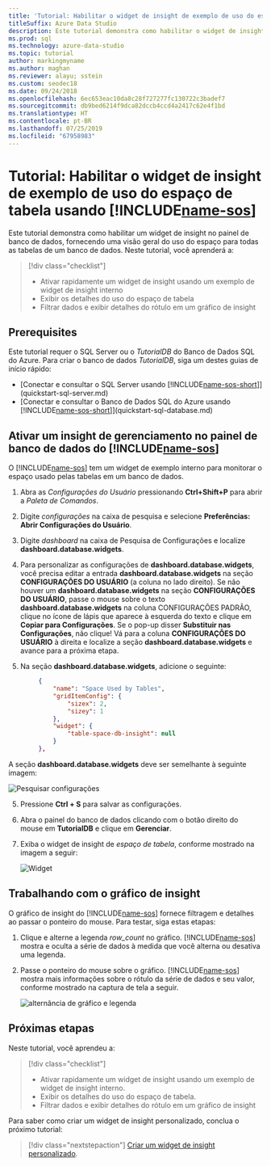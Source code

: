 ```yaml
---
title: 'Tutorial: Habilitar o widget de insight de exemplo de uso do espaço de tabela'
titleSuffix: Azure Data Studio
description: Este tutorial demonstra como habilitar o widget de insight de exemplo de uso do espaço de tabela no painel de banco de dados do Azure Data Studio.
ms.prod: sql
ms.technology: azure-data-studio
ms.topic: tutorial
author: markingmyname
ms.author: maghan
ms.reviewer: alayu; sstein
ms.custom: seodec18
ms.date: 09/24/2018
ms.openlocfilehash: 6ec653eac10da8c28f727277fc130722c3badef7
ms.sourcegitcommit: db9bed6214f9dca82dccb4ccd4a2417c62e4f1bd
ms.translationtype: HT
ms.contentlocale: pt-BR
ms.lasthandoff: 07/25/2019
ms.locfileid: "67958983"
---
```

# <a name="tutorial-enable-the-table-space-usage-sample-insight-widget-using-includename-sosincludesname-sos-shortmd"></a>Tutorial: Habilitar o widget de insight de exemplo de uso do espaço de tabela usando [!INCLUDE[name-sos](../includes/name-sos-short.md)]

Este tutorial demonstra como habilitar um widget de insight no painel de banco de dados, fornecendo uma visão geral do uso do espaço para todas as tabelas de um banco de dados. Neste tutorial, você aprenderá a:

> [!div class="checklist"]
> * Ativar rapidamente um widget de insight usando um exemplo de widget de insight interno
> * Exibir os detalhes do uso do espaço de tabela
> * Filtrar dados e exibir detalhes do rótulo em um gráfico de insight

## <a name="prerequisites"></a>Prerequisites

Este tutorial requer o SQL Server ou o *TutorialDB* do Banco de Dados SQL do Azure. Para criar o banco de dados *TutorialDB*, siga um destes guias de início rápido:

- [Conectar e consultar o SQL Server usando [!INCLUDE[name-sos-short](../includes/name-sos-short.md)]](quickstart-sql-server.md)
- [Conectar e consultar o Banco de Dados SQL do Azure usando [!INCLUDE[name-sos-short](../includes/name-sos-short.md)]](quickstart-sql-database.md)


## <a name="turn-on-a-management-insight-on-includename-sosincludesname-sos-shortmds-database-dashboard"></a>Ativar um insight de gerenciamento no painel de banco de dados do [!INCLUDE[name-sos](../includes/name-sos-short.md)]
O [!INCLUDE[name-sos](../includes/name-sos-short.md)] tem um widget de exemplo interno para monitorar o espaço usado pelas tabelas em um banco de dados.

1. Abra as *Configurações do Usuário* pressionando **Ctrl+Shift+P** para abrir a *Paleta de Comandos*.
2. Digite *configurações* na caixa de pesquisa e selecione **Preferências: Abrir Configurações do Usuário**.
2. Digite *dashboard* na caixa de Pesquisa de Configurações e localize **dashboard.database.widgets**.

3. Para personalizar as configurações de **dashboard.database.widgets**, você precisa editar a entrada **dashboard.database.widgets** na seção **CONFIGURAÇÕES DO USUÁRIO** (a coluna no lado direito). Se não houver um **dashboard.database.widgets** na seção **CONFIGURAÇÕES DO USUÁRIO**, passe o mouse sobre o texto **dashboard.database.widgets** na coluna CONFIGURAÇÕES PADRÃO, clique no ícone de lápis que aparece à esquerda do texto e clique em **Copiar para Configurações**. Se o pop-up disser **Substituir nas Configurações**, não clique! Vá para a coluna **CONFIGURAÇÕES DO USUÁRIO** à direita e localize a seção **dashboard.database.widgets** e avance para a próxima etapa.

4. Na seção **dashboard.database.widgets**, adicione o seguinte:

   ```json
        {
            "name": "Space Used by Tables",
            "gridItemConfig": {
                "sizex": 2,
                "sizey": 1
            },
            "widget": {
                "table-space-db-insight": null
            }
        },
    ```
A seção **dashboard.database.widgets** deve ser semelhante à seguinte imagem:

   ![Pesquisar configurações](./media/tutorial-table-space-sql-server/insight-table-space.png)

5. Pressione **Ctrl + S** para salvar as configurações.

6. Abra o painel do banco de dados clicando com o botão direito do mouse em **TutorialDB** e clique em **Gerenciar**.

7. Exiba o widget de insight de *espaço de tabela*, conforme mostrado na imagem a seguir: 

   ![Widget](./media/tutorial-table-space-sql-server/insight-table-space-result.png)


## <a name="working-with-the-insight-chart"></a>Trabalhando com o gráfico de insight

O gráfico de insight do [!INCLUDE[name-sos](../includes/name-sos-short.md)] fornece filtragem e detalhes ao passar o ponteiro do mouse. Para testar, siga estas etapas:

1. Clique e alterne a legenda *row_count* no gráfico. [!INCLUDE[name-sos](../includes/name-sos-short.md)] mostra e oculta a série de dados à medida que você alterna ou desativa uma legenda.
    
2. Passe o ponteiro do mouse sobre o gráfico. [!INCLUDE[name-sos](../includes/name-sos-short.md)] mostra mais informações sobre o rótulo da série de dados e seu valor, conforme mostrado na captura de tela a seguir.

   ![alternância de gráfico e legenda](./media/tutorial-table-space-sql-server/insight-table-space-toggle.png)


## <a name="next-steps"></a>Próximas etapas
Neste tutorial, você aprendeu a:
> [!div class="checklist"]
> * Ativar rapidamente um widget de insight usando um exemplo de widget de insight interno.
> * Exibir os detalhes do uso do espaço de tabela.
> * Filtrar dados e exibir detalhes do rótulo em um gráfico de insight

Para saber como criar um widget de insight personalizado, conclua o próximo tutorial:

> [!div class="nextstepaction"]
> [Criar um widget de insight personalizado](tutorial-build-custom-insight-sql-server.md).
